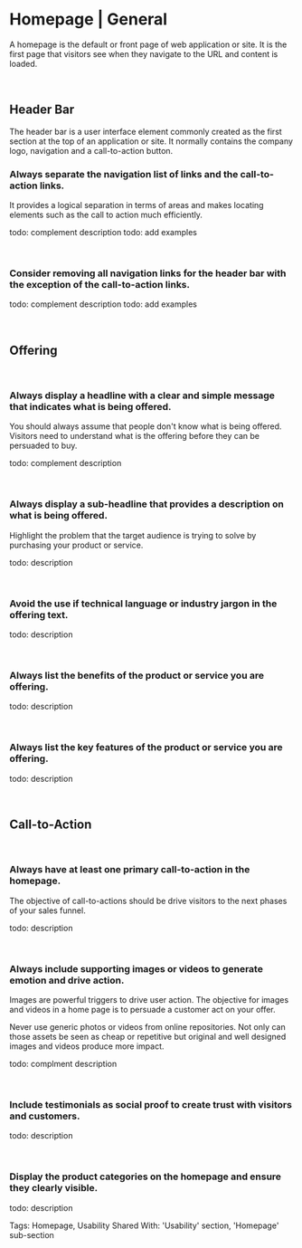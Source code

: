 # Homepage | General

A homepage is the default or front page of web application or site. It is the first page that visitors see when they navigate to the URL and content is loaded.

<br>


## Header Bar
The header bar is a user interface element commonly created as the first section at the top of an application or site. It normally contains the company logo, navigation and a
call-to-action button.
<br>


### Always separate the navigation list of links and the call-to-action links.

It provides a logical separation in terms of areas and makes locating elements such as the call to action much efficiently.

todo: complement description
todo: add examples

<br>


### Consider removing all navigation links for the header bar with the exception of the call-to-action links.

todo: complement description
todo: add examples

<br>


## Offering
<br>


### Always display a headline with a clear and simple message that indicates what is being offered.

You should always assume that people don't know what is being offered. Visitors need to understand what is the offering before they can be persuaded to buy.

todo: complement description

<br>


### Always display a sub-headline that provides a description on what is being offered.

Highlight the problem that the target audience is trying to solve by purchasing your product or service.

todo: description

<br>


### Avoid the use if technical language or industry jargon in the offering text.

todo: description

<br>


### Always list the benefits of the product or service you are offering.

todo: description

<br>


### Always list the key features of the product or service you are offering.

todo: description

<br>


## Call-to-Action
<br>


### Always have at least one primary call-to-action in the homepage.

The objective of call-to-actions should be drive visitors to the next phases of your sales funnel.

todo: description

<br>


### Always include supporting images or videos to generate emotion and drive action.

Images are powerful triggers to drive user action. The objective for images and videos in a home page is to persuade a customer act on your offer.

Never use generic photos or videos from online repositories. Not only can those assets be seen as cheap or repetitive but original and well designed images and 
videos produce more impact.

todo: complment description

<br>


### Include testimonials as social proof to create trust with visitors and customers.

todo: description

<br>


### Display the product categories on the homepage and ensure they clearly visible.

todo: description

Tags: Homepage, Usability
Shared With: 'Usability' section, 'Homepage' sub-section

<br>